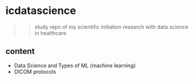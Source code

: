 # icdatascience
>> study repo of my scientific initiation research with data science in healthcare

## content
- Data Science and Types of ML (machine learning)
- DICOM protocols
